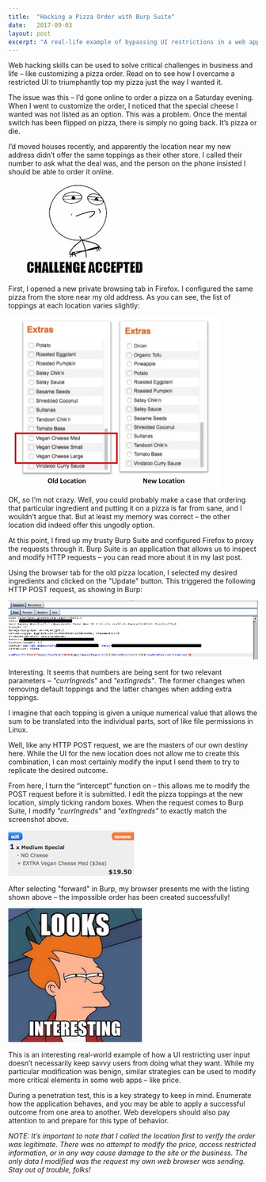 ```yaml
---
title:  "Hacking a Pizza Order with Burp Suite"
date:   2017-09-03
layout: post
excerpt: "A real-life example of bypassing UI restrictions in a web application."
---
```


Web hacking skills can be used to solve critical challenges in business and life – like customizing a pizza order. Read on to see how I overcame a restricted UI to triumphantly top my pizza just the way I wanted it.

The issue was this – I’d gone online to order a pizza on a Saturday evening. When I went to customize the order, I noticed that the special cheese I wanted was not listed as an option. This was a problem. Once the mental switch has been flipped on pizza, there is simply no going back. It’s pizza or die.

I’d moved houses recently, and apparently the location near my new address didn’t offer the same toppings as their other store. I called their number to ask what the deal was, and the person on the phone insisted I should be able to order it online.

![1](/images/post-pizza/1.jpg)

First, I opened a new private browsing tab in Firefox. I configured the same pizza from the store near my old address. As you can see, the list of toppings at each location varies slightly:

![2](/images/post-pizza/2.jpg)

OK, so I’m not crazy. Well, you could probably make a case that ordering that particular ingredient and putting it on a pizza is far from sane, and I wouldn’t argue that. But at least my memory was correct – the other location did indeed offer this ungodly option.

At this point, I fired up my trusty Burp Suite and configured Firefox to proxy the requests through it. Burp Suite is an application that allows us to inspect and modify HTTP requests – you can read more about it in my last post.

Using the browser tab for the old pizza location, I selected my desired ingredients and clicked on the "Update" button. This triggered the following HTTP POST request, as showing in Burp:

![3](/images/post-pizza/3.png)

Interesting. It seems that numbers are being sent for two relevant parameters – *"currIngreds"* and *"extIngreds"*. The former changes when removing default toppings and the latter changes when adding extra toppings.

I imagine that each topping is given a unique numerical value that allows the sum to be translated into the individual parts, sort of like file permissions in Linux.

Well, like any HTTP POST request, we are the masters of our own destiny here. While the UI for the new location does not allow me to create this combination, I can most certainly modify the input I send them to try to replicate the desired outcome.

From here, I turn the “intercept” function on – this allows me to modify the POST request before it is submitted. I edit the pizza toppings at the new location, simply ticking random boxes. When the request comes to Burp Suite, I modify *"currIngreds"* and *"extIngreds"* to exactly match the screenshot above.

![4](/images/post-pizza/4.png)

After selecting "forward" in Burp, my browser presents me with the listing shown above – the impossible order has been created successfully!

![5](/images/post-pizza/5.jpg)

This is an interesting real-world example of how a UI restricting user input doesn’t necessarily keep savvy users from doing what they want. While my particular modification was benign, similar strategies can be used to modify more critical elements in some web apps – like price.

During a penetration test, this is a key strategy to keep in mind. Enumerate how the application behaves, and you may be able to apply a successful outcome from one area to another. Web developers should also pay attention to and prepare for this type of behavior.

*NOTE: It’s important to note that I called the location first to verify the order was legitimate. There was no attempt to modify the price, access restricted information, or in any way cause damage to the site or the business. The only data I modified was the request my own web browser was sending. Stay out of trouble, folks!*
